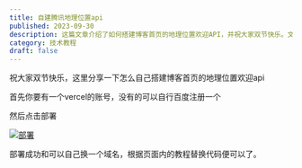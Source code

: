 ```yaml
---
title: 自建腾讯地理位置api
published: 2023-09-30
description: 这篇文章介绍了如何搭建博客首页的地理位置欢迎API，并祝大家双节快乐。文章内容涉及了博客首页地理位置欢迎API的搭建方法。
category: 技术教程
draft: false
---
```


祝大家双节快乐，这里分享一下怎么自己搭建博客首页的地理位置欢迎api

首先你要有一个vercel的账号，没有的可以自行百度注册一个

然后点击部署

[![部署](https://vercel.com/button)](https://vercel.com/import/project?template=https://github.com/kongxiangyiren/vercel-thinkjs)

部署成功和可以自己换一个域名，根据页面内的教程替换代码便可以了。
